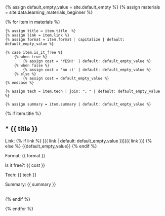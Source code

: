{% assign default_empty_value = site.default_empty %}
{% assign materials = site.data.learning_materials_beginner %}



{% for item in materials %}

    {% assign title = item.title  %}
    {% assign link = item.link %}
    {% assign format = item.format | capitalize | default: default_empty_value %}

    {% case item.is_it_free %}
        {% when true %}
            {% assign cost = 'YESH!' | default: default_empty_value %}
        {% when false %}
            {% assign cost = 'no :(' | default: default_empty_value %}
        {% else %}
            {% assign cost = default_empty_value %}
    {% endcase %}

    {% assign tech = item.tech | join: ", " | default: default_empty_value %}

    {% assign summary = item.summary | default: default_empty_value %}

{% if item.title %}

## * {{ title }}

<span class="headliner">Link</span>: {% if link %}
[{{ link | default: default_empty_value }}]({{ link }})
{% else %}
{{default_empty_value}}
{% endif %}

<span class="headliner">Format</span>: {{ format }}

<span class="headliner">Is it free?</span>: {{ cost }}

<span class="headliner">Tech</span>: {{ tech }}

<span class="headliner">Summary</span>: {{ summary }}

<br>
{% endif %}

{% endfor %}